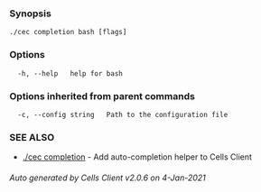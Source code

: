 

### Synopsis



```
./cec completion bash [flags]
```

### Options

```
  -h, --help   help for bash
```

### Options inherited from parent commands

```
  -c, --config string   Path to the configuration file
```

### SEE ALSO

* [./cec completion](./cec-completion)	 - Add auto-completion helper to Cells Client

###### Auto generated by Cells Client v2.0.6 on 4-Jan-2021
